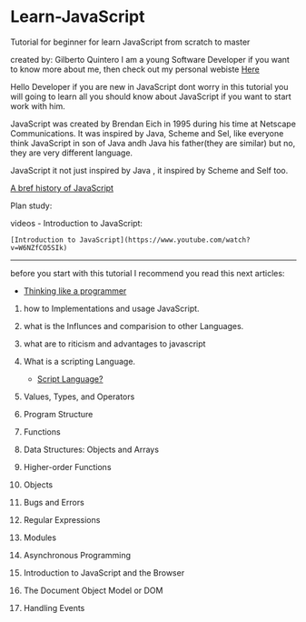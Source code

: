# Learn-JavaScript
Tutorial for beginner for learn JavaScript from scratch to master

  created by: Gilberto Quintero  I am a young Software Developer if you want to know more about me, then check out my personal webiste  [Here](http://www.gilbertoquintero.com/)


Hello Developer if you are new in JavaScript dont worry in this tutorial you will going to learn all you should know about JavaScript if you want to start work with him.


 JavaScript was created by Brendan Eich in 1995 during his time at Netscape Communications. It was inspired by Java, Scheme and Sel, like everyone think JavaScript in son of Java andh Java his father(they are similar) but no, they are very different language.
 
 JavaScript it not just inspired by Java , it inspired by Scheme and Self  too.
 
 
 [A bref history of JavaScript](https://medium.com/@benastontweet/lesson-1a-the-history-of-javascript-8c1ce3bffb17)
 
 
   Plan study:
   
   videos - Introduction to JavaScript:
   
    [Introduction to JavaScript](https://www.youtube.com/watch?v=W6NZfCO5SIk)

   --------------------------------------------------------------------------------------------------
   
   
   
   before you start with this tutorial I recommend you read this next articles:
   
   
   - [Thinking like a programmer](https://www.freecodecamp.org/news/how-to-think-like-a-programmer-lessons-in-problem-solving-d1d8bf1de7d2/)

     
   
 1. how to Implementations and usage JavaScript.
 
 2. what is the  Influnces  and comparision  to other Languages.
 
 3. what are to riticism and advantages to javascript
 
 4. What is a scripting Language.
 
    - [Script Language?]( https://www.computerhope.com/jargon/s/script.htm)
 
 5. Values, Types, and Operators
 
 6. Program Structure
 
 7. Functions
 
 8. Data Structures: Objects and Arrays
 
 9. Higher-order Functions

10.  Objects

11. Bugs and Errors

12. Regular Expressions

13. Modules

14. Asynchronous Programming

15. Introduction to JavaScript and the Browser

16. The Document Object Model or DOM

17. Handling Events


